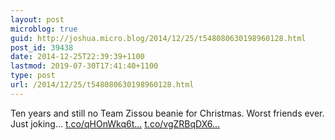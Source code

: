 ```yaml
---
layout: post
microblog: true
guid: http://joshua.micro.blog/2014/12/25/t548080630198960128.html
post_id: 39438
date: 2014-12-25T22:39:39+1100
lastmod: 2019-07-30T17:41:40+1100
type: post
url: /2014/12/25/t548080630198960128.html
---
```

Ten years and still no Team Zissou beanie for Christmas. Worst friends ever. Just joking... [t.co/qHOnWkq6t...](http://t.co/qHOnWkq6tA) [t.co/vgZRBqDX6...](http://t.co/vgZRBqDX6b)
